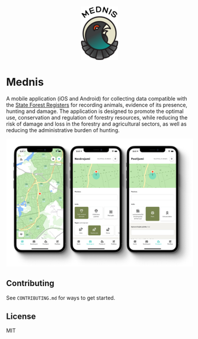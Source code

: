 <p align="center">
    <img width="100" src="src/assets/images/logo.svg" alt="Mednis logo">
</p>

# Mednis

A mobile application (iOS and Android) for collecting data compatible with the [State Forest Registers](https://www.vmd.gov.lv/valsts-meza-dienests) for recording animals, evidence of its presence, hunting and damage. The application is designed to promote the optimal use, conservation and regulation of forestry resources, while reducing the risk of damage and loss in the forestry and agricultural sectors, as well as reducing the administrative burden of hunting.

![Application Preview](src/assets/images/screenshots.png)

## Contributing

See `CONTRIBUTING.md` for ways to get started.

## License

MIT
